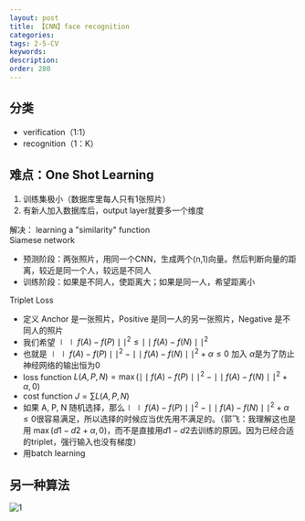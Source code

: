 ```yaml
---
layout: post
title: 【CNN】face recognition
categories:
tags: 2-5-CV
keywords:
description:
order: 280
---
```


## 分类
- verification（1:1）
- recognition（1：K）

## 难点：**One Shot Learning**
1. 训练集极小（数据库里每人只有1张照片）
2. 有新人加入数据库后，output layer就要多一个维度


解决： learning a "similarity" function  
Siamese network
- 预测阶段：两张照片，用同一个CNN，生成两个(n,1)向量。然后判断向量的距离，较近是同一个人，较远是不同人
- 训练阶段：如果是不同人，使距离大；如果是同一人，希望距离小


Triplet Loss
- 定义 Anchor 是一张照片，Positive 是同一人的另一张照片，Negative 是不同人的照片
- 我们希望 $\mid\mid f(A)-f(P)\mid\mid^2 \leq \mid\mid f(A)-f(N)\mid\mid^2$
- 也就是 $\mid\mid f(A)-f(P)\mid\mid^2 - \mid\mid f(A)-f(N)\mid\mid^2 +\alpha \leq 0$ 加入 $\alpha$是为了防止神经网络的输出恒为0
- loss function $L(A,P,N)=\max(\mid\mid f(A)-f(P)\mid\mid^2 - \mid\mid f(A)-f(N)\mid\mid^2 +\alpha,0)$
- cost function $J=\sum L(A,P,N)$
- 如果 A, P, N 随机选择，那么$\mid\mid f(A)-f(P)\mid\mid^2 - \mid\mid f(A)-f(N)\mid\mid^2 +\alpha \leq 0$很容易满足，所以选择的时候应当优先用不满足的。（郭飞：我理解这也是用 $\max(d1-d2+\alpha,0)$，而不是直接用$d1-d2$去训练的原因。因为已经合适的triplet，强行输入也没有梯度）
- 用batch learning


## 另一种算法

![1](/pictures_for_blog/deep_learning/face.png)
